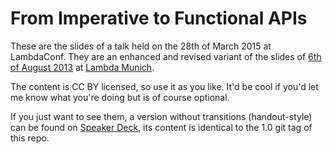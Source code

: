 From Imperative to Functional APIs
==================================

These are the slides of a talk held on the 28th of March 2015 at LambdaConf.
They are an enhanced and revised variant of the slides of
[6th of August 2013](http://www.meetup.com/Munich-Lambda/events/126916132/) at
[Lambda Munich](http://www.meetup.com/Munich-Lambda/).

The content is CC BY licensed, so use it as you like. It'd be cool if you'd let
me know what you're doing but is of course optional.

If you just want to see them, a version without transitions (handout-style) can
be found on
[Speaker Deck](https://speakerdeck.com/leonidas/from-imperative-to-functional-apis),
its content is identical to the 1.0 git tag of this repo.

